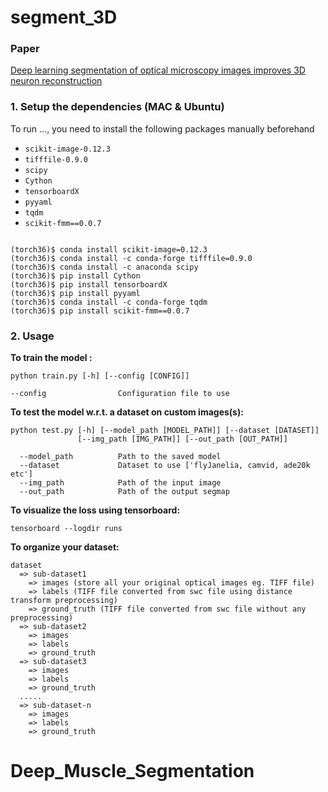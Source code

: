 # segment_3D

### Paper
[Deep learning segmentation of optical microscopy images improves 3D neuron reconstruction](https://drive.google.com/open?id=1jWykhjOMP_WqxO5i4IBBEHorPztfCqfv)

### 1. Setup the dependencies (MAC & Ubuntu)
To run ..., you need to install the following packages manually beforehand


* `scikit-image-0.12.3`
* `tifffile-0.9.0`
* `scipy`
* `Cython`
* `tensorboardX`
* `pyyaml`
* `tqdm`
* `scikit-fmm==0.0.7`
```

(torch36)$ conda install scikit-image=0.12.3
(torch36)$ conda install -c conda-forge tifffile=0.9.0
(torch36)$ conda install -c anaconda scipy
(torch36)$ pip install Cython
(torch36)$ pip install tensorboardX
(torch36)$ pip install pyyaml
(torch36)$ conda install -c conda-forge tqdm
(torch36)$ pip install scikit-fmm==0.0.7

```

### 2. Usage

**To train the model :**

```
python train.py [-h] [--config [CONFIG]] 

--config                Configuration file to use
```


**To test the model w.r.t. a dataset on custom images(s):**

```
python test.py [-h] [--model_path [MODEL_PATH]] [--dataset [DATASET]]
               [--img_path [IMG_PATH]] [--out_path [OUT_PATH]]
 
  --model_path          Path to the saved model
  --dataset             Dataset to use ['flyJanelia, camvid, ade20k etc']
  --img_path            Path of the input image
  --out_path            Path of the output segmap
```


**To visualize the loss using tensorboard:**
```
tensorboard --logdir runs
```


**To organize your dataset:**
```
dataset
  => sub-dataset1
    => images (store all your original optical images eg. TIFF file)
    => labels (TIFF file converted from swc file using distance transform preprocessing)
    => ground_truth (TIFF file converted from swc file without any preprocessing)
  => sub-dataset2
    => images
    => labels
    => ground_truth
  => sub-dataset3
    => images
    => labels
    => ground_truth
  .....
  => sub-dataset-n
    => images
    => labels
    => ground_truth
```
# Deep_Muscle_Segmentation
